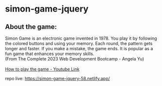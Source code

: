 # simon-game-jquery
## About the game:
Simon Game is an electronic game invented in 1978. You play it by following the colored buttons and using your memory. Each round, the pattern gets longer and faster. If you make a mistake, the game ends. It is popular as a fun game that enhances your memory skills. <br>
(From The Complete 2023 Web Development Bootcamp - Angela Yu) <br><br>
<a href="https://www.youtube.com/watch?v=1Yqj76Q4jJ4&t=1s" src="link" target="_blank">How to play the game - Youtube Link</a>

repo live: https://simon-game-jquery-58.netlify.app/
